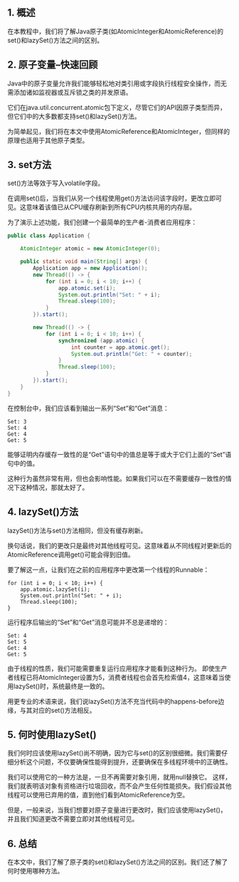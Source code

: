 ## 1. 概述

在本教程中，我们将了解Java原子类(如AtomicInteger和AtomicReference)的set()和lazySet()方法之间的区别。

## 2. 原子变量–快速回顾

Java中的原子变量允许我们能够轻松地对类引用或字段执行线程安全操作，而无需添加诸如监视器或互斥锁之类的并发原语。

它们在java.util.concurrent.atomic包下定义，尽管它们的API因原子类型而异，但它们中的大多数都支持set()和lazySet()方法。

为简单起见，我们将在本文中使用AtomicReference和AtomicInteger，但同样的原理也适用于其他原子类型。

## 3. set方法

set()方法等效于写入volatile字段。

在调用set()后，当我们从另一个线程使用get()方法访问该字段时，更改立即可见。这意味着该值已从CPU缓存刷新到所有CPU内核共用的内存层。

为了演示上述功能，我们创建一个最简单的生产者-消费者应用程序：

```java
public class Application {

    AtomicInteger atomic = new AtomicInteger(0);

    public static void main(String[] args) {
        Application app = new Application();
        new Thread(() -> {
            for (int i = 0; i < 10; i++) {
                app.atomic.set(i);
                System.out.println("Set: " + i);
                Thread.sleep(100);
            }
        }).start();

        new Thread(() -> {
            for (int i = 0; i < 10; i++) {
                synchronized (app.atomic) {
                    int counter = app.atomic.get();
                    System.out.println("Get: " + counter);
                }
                Thread.sleep(100);
            }
        }).start();
    }
}
```

在控制台中，我们应该看到输出一系列“Set”和“Get”消息：

```text
Set: 3
Set: 4
Get: 4
Get: 5
```

能够证明内存缓存一致性的是“Get”语句中的值总是等于或大于它们上面的“Set”语句中的值。

这种行为虽然非常有用，但也会影响性能。如果我们可以在不需要缓存一致性的情况下这种情况，那就太好了。

## 4. lazySet()方法

lazySet()方法与set()方法相同，但没有缓存刷新。

换句话说，我们的更改只是最终对其他线程可见。这意味着从不同线程对更新后的AtomicReference调用get()可能会得到旧值。

要了解这一点，让我们在之前的应用程序中更改第一个线程的Runnable：

```text
for (int i = 0; i < 10; i++) {
    app.atomic.lazySet(i);
    System.out.println("Set: " + i);
    Thread.sleep(100);
}
```

运行程序后输出的“Set”和“Get”消息可能并不总是递增的：

```text
Set: 4
Set: 5
Get: 4
Get: 5
```

由于线程的性质，我们可能需要重复运行应用程序才能看到这种行为。
即使生产者线程已将AtomicInteger设置为5，消费者线程也会首先检索值4，这意味着当使用lazySet()时，系统最终是一致的。

用更专业的术语来说，我们说lazySet()方法不充当代码中的happens-before边缘，与其对应的set()方法相反。

## 5. 何时使用lazySet()

我们何时应该使用lazySet()尚不明确，因为它与set()的区别很细微。我们需要仔细分析这个问题，不仅要确保性能得到提升，还要确保在多线程环境中的正确性。

我们可以使用它的一种方法是，一旦不再需要对象引用，就用null替换它。
这样，我们就表明该对象有资格进行垃圾回收，而不会产生任何性能损失。我们假设其他线程可以使用已弃用的值，直到他们看到AtomicReference为空。

但是，一般来说，当我们想要对原子变量进行更改时，我们应该使用lazySet()，并且我们知道更改不需要立即对其他线程可见。

## 6. 总结

在本文中，我们了解了原子类的set()和lazySet()方法之间的区别。我们还了解了何时使用哪种方法。
